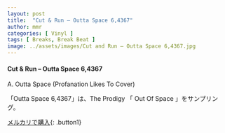 ```yaml
---
layout: post
title:  "Cut & Run – Outta Space 6,4367"
author: mmr
categories: [ Vinyl ]
tags: [ Breaks, Break Beat ]
image: ../assets/images/Cut and Run – Outta Space 6,4367.jpg
---
```


#### Cut & Run – Outta Space 6,4367

A. Outta Space (Profanation Likes To Cover)

「Outta Space 6,4367」は、The Prodigy 「 Out Of Space 」をサンプリング。

[メルカリで購入](https://jp.mercari.com/item/m59463185167){: .button1}


